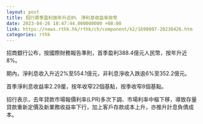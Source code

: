 ```yaml
---
layout: post
title: 招行首季盈利按年升近8%　淨利息收益率收窄
date: 2023-04-26 18:47:44.000000000 +08:00
link: https://news.rthk.hk/rthk/ch/component/k2/1698007-20230426.htm
categories: rthk
---
```


招商銀行公布，按國際財務報告準則，首季盈利388.4億元人民幣，按年升近8%。

期內，淨利息收入升近2%至554.1億元，非利息淨收入跌逾6%至352.2億元。

首季淨利息收益率2.29厘，按年收窄22個基點，按季收窄8個基點。

招行表示，去年貸款市場報價利率(LPR)多次下調、市場利率中樞下移，導致存量貸款重新定價及新業務收益率下行，加上客戶存款成本上升，亦推升計息負債成本。
